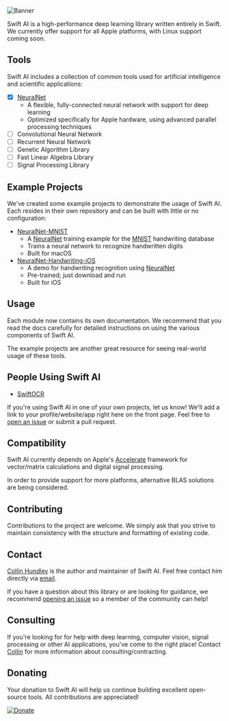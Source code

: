 ![Banner](https://github.com/Swift-AI/Swift-AI/blob/master/SiteAssets/banner.png)

Swift AI is a high-performance deep learning library written entirely in Swift. We currently offer support for all Apple platforms, with Linux support coming soon.

## Tools
Swift AI includes a collection of common tools used for artificial intelligence and scientific applications:

 - [x] [NeuralNet](https://github.com/Swift-AI/NeuralNet)
    * A flexible, fully-connected neural network with support for deep learning
    * Optimized specifically for Apple hardware, using advanced parallel processing techniques
 - [ ] Convolutional Neural Network
 - [ ] Recurrent Neural Network
 - [ ] Genetic Algorithm Library
 - [ ] Fast Linear Algebra Library
 - [ ] Signal Processing Library

## Example Projects
We've created some example projects to demonstrate the usage of Swift AI. Each resides in their own repository and can be built with little or no configuration:

 - [NeuralNet-MNIST](https://github.com/Swift-AI/NeuralNet-MNIST)
    * A [NeuralNet](https://github.com/Swift-AI/NeuralNet) training example for the [MNIST](http://yann.lecun.com/exdb/mnist/) handwriting database
    * Trains a neural network to recognize handwritten digits
    * Built for macOS
 - [NeuralNet-Handwriting-iOS](https://github.com/Swift-AI/NeuralNet-Handwriting-iOS)
    * A demo for handwriting recognition using [NeuralNet](https://github.com/Swift-AI/NeuralNet)
    * Pre-trained; just download and run
    * Built for iOS

## Usage
Each module now contains its own documentation. We recommend that you read the docs carefully for detailed instructions on using the various components of Swift AI.

The example projects are another great resource for seeing real-world usage of these tools.

## People Using Swift AI
- [SwiftOCR](https://github.com/garnele007/SwiftOCR)

If you're using Swift AI in one of your own projects, let us know! We'll add a link to your profile/website/app right here on the front page. Feel free to [open an issue](https://github.com/Swift-AI/Swift-AI/issues/new) or submit a pull request.

## Compatibility
Swift AI currently depends on Apple's [Accelerate](https://developer.apple.com/library/mac/documentation/Accelerate/Reference/AccelerateFWRef/) framework for vector/matrix calculations and digital signal processing.

In order to provide support for more platforms, alternative BLAS solutions are being considered.

## Contributing
Contributions to the project are welcome. We simply ask that you strive to maintain consistency with the structure and formatting of existing code.

## Contact
[Collin Hundley](https://github.com/collinhundley) is the author and maintainer of Swift AI. Feel free contact him directly via [email](mailto:collinhundley@gmail.com).

If you have a question about this library or are looking for guidance, we recommend [opening an issue](https://github.com/Swift-AI/Swift-AI/issues/new) so a member of the community can help!

## Consulting
If you're looking for for help with deep learning, computer vision, signal processing or other AI applications, you've come to the right place! Contact [Collin](https://github.com/collinhundley) for more information about consulting/contracting.

## Donating
Your donation to Swift AI will help us continue building excellent open-source tools. All contributions are appreciated!

[![Donate](https://github.com/Swift-AI/Swift-AI/blob/master/SiteAssets/donate.png)](https://www.paypal.com/cgi-bin/webscr?cmd=_donations&business=3FCBZ7MXZJFG2&lc=US&item_name=Swift%20AI&currency_code=USD&bn=PP%2dDonationsBF%3aDonateButton%2epng%3fraw%3dtrue%3aNonHosted)

